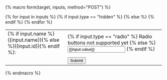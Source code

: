 {% macro form(target, inputs, method="POST") %}

<script>
  function replaceFormAction() {
    var action = '{{ target }}';
    var regex = /{(.+?)}/g;
    var match = regex.exec(action)

    while (match != null) {
      action = action.substr(0, match.index) + 
          document['{{ target }}'][match[1]].value + 
          action.substr(match.index + match[0].length);
      match = regex.exec(action);
    }

    document['{{ target }}'].action=action;
  }
</script>

<form name="{{ target }}" method="post" onsubmit="try { return replaceFormAction(); } catch(err) { console.log(err); } return false;">
  <input type="hidden" name="_method_" value="{{ method }}">
  <table border="0">
    {% for input in inputs %}
      {% if input.type == "hidden" %}
        <input type="hidden" name="{{input.id}} value="{{input.value}}">
      {% else %}
        <tr>
          <td>{% if input.name %}{{input.name}}{% else %}{{input.id}}{% endif %}:</td>
          <td>
            {% if input.type == "radio" %}
              Radio buttons not supported yet
            {% else %}
              <input type="{% if input.type %}{{input.type}}{% else %}text{% endif %}" name="{{input.id}}" value="{{input.value}}">
            {% endif %}
          </td>
        </tr>
      {% endif %}
    {% endfor %}
    <tr>
      <td></td>
      <td><input type="Submit"></td>
    </tr>
  </table>
</form>

{% endmacro %}
